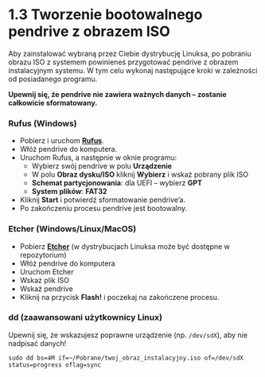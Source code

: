# 1.3 Tworzenie bootowalnego pendrive z obrazem ISO

Aby zainstalować wybraną przez Ciebie dystrybucję Linuksa, po pobraniu obrazu ISO z systemem powinieneś przygotować pendrive z obrazem instalacyjnym systemu. W tym celu wykonaj następujące kroki w zależności od posiadanego programu.

**Upewnij się, że pendrive nie zawiera ważnych danych – zostanie całkowicie sformatowany.**

### Rufus (Windows)
- Pobierz i uruchom [**Rufus**](https://rufus.ie).
- Włóż pendrive do komputera.
- Uruchom Rufus, a następnie w oknie programu:
    - Wybierz swój pendrive w polu **Urządzenie**
    - W polu **Obraz dysku/ISO** kliknij **Wybierz** i wskaż pobrany plik ISO
    - **Schemat partycjonowania**: dla UEFI – wybierz **GPT**
    - **System plików**: **FAT32**
- Kliknij **Start** i potwierdź sformatowanie pendrive’a.
- Po zakończeniu procesu pendrive jest bootowalny.

### Etcher (Windows/Linux/MacOS)
- Pobierz [**Etcher**](https://etcher.io) (w dystrybucjach Linuksa może być dostępne w repozytorium)
- Włóż pendrive do komputera
- Uruchom Etcher
- Wskaż plik ISO
- Wskaż pendrive
- Kliknij na przycisk **Flash!** i poczekaj na zakończene procesu.

### dd (zaawansowani użytkownicy Linux)
Upewnij się, że wskazujesz poprawne urządzenie (np. `/dev/sdX`), aby nie nadpisać danych!

```
sudo dd bs=4M if=~/Pobrane/twoj_obraz_instalacyjny.iso of=/dev/sdX status=progress oflag=sync
```

